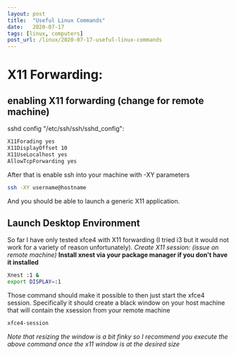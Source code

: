 ```yaml
---
layout: post
title:  "Useful Linux Commands"
date:   2020-07-17
tags: [linux, computers]
post_url: /linux/2020-07-17-useful-linux-commands
---
```


# X11 Forwarding:
## enabling X11 forwarding (change for remote machine)
sshd config "/etc/ssh/ssh/sshd_config":
``` bash
X11Forading yes
X11DisplayOffset 10
X11UseLocalhost yes
AllowTcpForwarding yes
```
After that is enable ssh into your machine with -XY parameters
``` bash
ssh -XY username@hostname
```
And you should be able to launch a generic X11 application.

## Launch Desktop Environment
So far I have only tested xfce4 with X11 forwarding (I tried i3 but it would not work for a variety of reason unfortunately).
*Create X11 session: (issue on remote machine)*
**Install xnest via your package manager if you don't have it installed** 
```bash
Xnest :1 &
export DISPLAY=:1
```
Those command should make it possible to then just start the xfce4 session. Specifically it should create a black window on your host machine that will contain the xsession from your remote machine
```bash
xfce4-session
```
*Note that resizing the window is a bit finky so I recommend you execute the above command once the x11 window is at the desired size*
